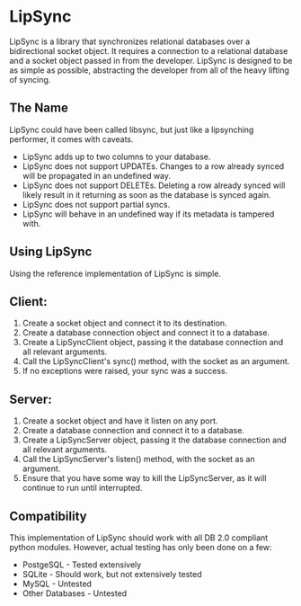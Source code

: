 LipSync
===============

LipSync is a library that synchronizes relational databases over a bidirectional socket object.
It requires a connection to a relational database and a socket object passed in from the developer.
LipSync is designed to be as simple as possible, abstracting the developer from all of the heavy lifting of syncing.

The Name
---------------

LipSync could have been called libsync, but just like a lipsynching performer, it comes with caveats.

* LipSync adds up to two columns to your database.
* LipSync does not support UPDATEs. Changes to a row already synced will be propagated in an undefined way.
* LipSync does not support DELETEs. Deleting a row already synced will likely result in it returning as soon as the database is synced again.
* LipSync does not support partial syncs.
* LipSync will behave in an undefined way if its metadata is tampered with.

Using LipSync
---------------

Using the reference implementation of LipSync is simple.

## Client:

1. Create a socket object and connect it to its destination.
2. Create a database connection object and connect it to a database.
3. Create a LipSyncClient object, passing it the database connection and all relevant arguments.
4. Call the LipSyncClient's sync() method, with the socket as an argument.
5. If no exceptions were raised, your sync was a success.

## Server:

1. Create a socket object and have it listen on any port.
2. Create a database connection and connect it to  a database.
3. Create a LipSyncServer object, passing it the database connection and all relevant arguments.
4. Call the LipSyncServer's listen() method, with the socket as an argument.
5. Ensure that you have some way to kill the LipSyncServer, as it will continue to run until interrupted.

Compatibility
--------------

This implementation of LipSync should work with all DB 2.0 compliant python modules.
However, actual testing has only been done on a few:

* PostgeSQL - Tested extensively
* SQLite - Should work, but not extensively tested
* MySQL - Untested
* Other Databases - Untested
